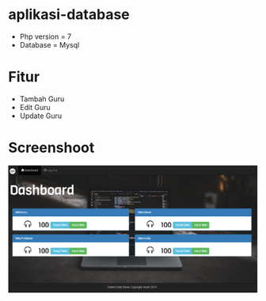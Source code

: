# aplikasi-database
- Php version = 7
- Database = Mysql
# Fitur
- Tambah Guru
- Edit Guru
- Update Guru
# Screenshoot

<img src="https://raw.githubusercontent.com/dedyods/aplikasi-database/master/screenshoot/dashboard.png">


